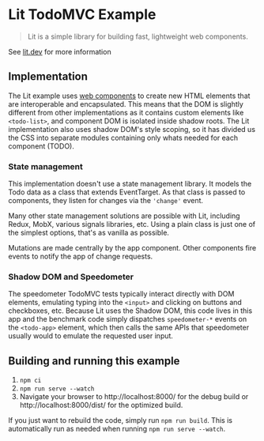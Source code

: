 # Lit TodoMVC Example

> Lit is a simple library for building fast, lightweight web components.

See [lit.dev](https://lit.dev) for more information

## Implementation

The Lit example uses [web components](https://developer.mozilla.org/en-US/docs/Web/API/Web_components) to create new HTML elements that are interoperable and encapsulated. This means that the DOM is slightly different from other implementations as it contains custom elements like `<todo-list>`, and component DOM is isolated inside shadow roots. The Lit implementation also uses shadow DOM's style scoping, so it has divided us the CSS into separate modules containing only whats needed for each component (TODO).

### State management

This implementation doesn't use a state management library. It models the Todo data as a class that extends EventTarget. As that class is passed to components, they listen for changes via the `'change'` event.

Many other state management solutions are possible with Lit, including Redux, MobX, various signals libraries, etc. Using a plain class is just one of the simplest options, that's as vanilla as possible.

Mutations are made centrally by the app component. Other components fire events to notify the app of change requests.

### Shadow DOM and Speedometer

The speedometer TodoMVC tests typically interact directly with DOM elements, emulating typing into the `<input>` and clicking on buttons and checkboxes, etc. Because Lit uses the Shadow DOM, this code lives in this app and the benchmark code simply dispatches `speedometer-*` events on the `<todo-app>` element, which then calls the same APIs that speedometer usually would to emulate the requested user input.

## Building and running this example

1. `npm ci`
2. `npm run serve --watch`
3. Navigate your browser to http://localhost:8000/ for the debug build or http://localhost:8000/dist/ for the optimized build.

If you just want to rebuild the code, simply run `npm run build`. This is automatically run as needed when running `npm run serve --watch`.
